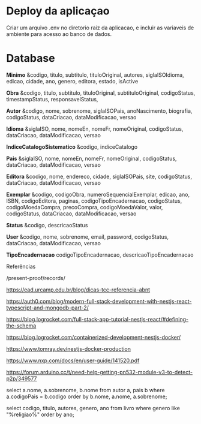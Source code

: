 # Deploy da aplicaçao

Criar um arquivo .env no diretorio raiz da aplicacao, e incluir as variaveis de ambiente para acesso ao banco de dados. 


# Database 

**Minimo**
&codigo, titulo, subtitulo, tituloOriginal, autores, siglaISOIdioma, edicao, cidade, ano, genero, editora, estado, isActive

**Obra**
&codigo, titulo, subtitulo, tituloOriginal, subtituloOriginal, codigoStatus, timestampStatus, responsavelStatus, 

**Autor**
&codigo, nome, sobrenome, siglaISOPais, anoNascimento, biografia, codigoStatus, dataCriacao, dataModificacao, versao

**Idioma**
&siglaISO, nome, nomeEn, nomeFr, nomeOriginal, codigoStatus, dataCriacao, dataModificacao, versao

**IndiceCatalogoSistematico**
&codigo, indiceCatalogo

**Pais**
&siglaISO, nome, nomeEn, nomeFr, nomeOriginal, codigoStatus, dataCriacao, dataModificacao, versao

**Editora** 
&codigo, nome, endereco, cidade, siglaISOPais, site, codigoStatus, dataCriacao, dataModificacao, versao

**Exemplar**
&codigo, codigoObra, numeroSequencialExemplar, edicao, ano, ISBN, codigoEditora, paginas, codigoTipoEncadernacao, codigoStatus, codigoMoedaCompra, precoCompra, codigoMoedaValor, valor, codigoStatus, dataCriacao, dataModificacao, versao

**Status**
&codigo, descricaoStatus

**User**
&codigo, nome, sobrenome, email, password, codigoStatus, dataCriacao, dataModificacao, versao

**TipoEncadernacao** 
codigoTipoEncadernacao, descricaoTipoEncadernacao






Referências

/present-proof/records/

https://ead.urcamp.edu.br/blog/dicas-tcc-referencia-abnt

https://auth0.com/blog/modern-full-stack-development-with-nestjs-react-typescript-and-mongodb-part-2/

https://blog.logrocket.com/full-stack-app-tutorial-nestjs-react/#defining-the-schema

https://blog.logrocket.com/containerized-development-nestjs-docker/

https://www.tomray.dev/nestjs-docker-production


https://www.nxp.com/docs/en/user-guide/141520.pdf

https://forum.arduino.cc/t/need-help-getting-pn532-module-v3-to-detect-p2p/349577




select a.nome, a.sobrenome, b.nome  from autor a, pais b where a.codigoPais = b.codigo order by b.nome, a.nome, a.sobrenome;

select codigo, titulo, autores, genero, ano from livro where genero like "%religiao%" order by ano;

